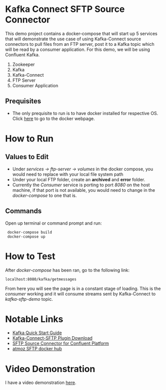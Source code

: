 # Kafka Connect SFTP Source Connector
This demo project contains a docker-compose that will start up 5 services that will demonstrate the use case of using Kafka-Connect source connectors to pull files from an FTP server, post it to a Kafka topic which will be read by a consumer application. For this demo, we will be using Confluent Kafka.

1. Zookeeper
2. Kafka
3. Kafka-Connect
4. FTP Server
5. Consumer Application

## Prequisites
- The only prequisite to run is to have docker installed for respective OS. Click [here](https://www.docker.com/products/docker-desktop) to go to the docker webpage.

# How to Run
## Values to Edit
* Under *services -> ftp-server -> volumes* in the docker compose, you would need to replace with your local file system path
* Under your local FTP folder, create an **archived** and **error** folder.
* Currently the *Consumer* service is porting to port *8080* on the host machine, if that port is not available, you would need to change in the *docker-compose* to one that is.


## Commands
Open up terminal or command prompt and run:

     docker-compose build
     docker-compose up


# How to Test
After *docker-compose* has been ran, go to the following link:
    
    localhost:8080/kafka/getmessages

From here you will see the page is in a constant stage of loading. This is the *consumer* working and it will consume streams sent by Kafka-Connect to *kafka-sftp-demo* topic.

# Notable Links
* [Kafka Quick Start Guide](https://kafka.apache.org/quickstart)
* [Kafka-Connect-SFTP Plugin Download](https://www.confluent.io/hub/confluentinc/kafka-connect-sftp)
* [SFTP Source Connector for Confluent Platform](https://docs.confluent.io/current/connect/kafka-connect-sftp/source-connector/index.html)
* [atmoz SFTP docker hub](https://hub.docker.com/r/atmoz/sftp/)

# Video Demonstration
I have a video demonstration [here](https://youtu.be/USXvAYiZn64).
